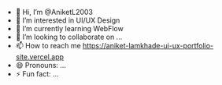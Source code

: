- 👋 Hi, I’m @AniketL2003
- 👀 I’m interested in UI/UX Design
- 🌱 I’m currently learning WebFlow
- 💞️ I’m looking to collaborate on ...
- 📫 How to reach me  https://aniket-lamkhade-ui-ux-portfolio-site.vercel.app
- 😄 Pronouns: ...
- ⚡ Fun fact: ...

<!---
AniketL2003/AniketL2003 is a ✨ special ✨ repository because its `README.md` (this file) appears on your GitHub profile.
You can click the Preview link to take a look at your changes.
--->
